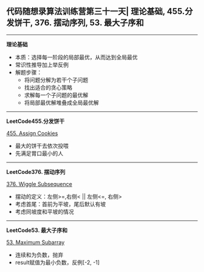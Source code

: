 ## **代码随想录算法训练营第三十一天| 理论基础, 455.分发饼干, 376. 摆动序列, 53. 最大子序和**

<hr/>

**理论基础**

- 本质：选择每一阶段的局部最优，从而达到全局最优
- 常识性推导加上举反例
- 解题步骤：
  - 将问题分解为若干个子问题
  - 找出适合的贪心策略
  - 求解每一个子问题的最优解
  - 将局部最优解堆叠成全局最优解

<hr/>

**LeetCode455.分发饼干**

[455. Assign Cookies](https://leetcode.cn/problems/assign-cookies/description/)

- 最大的饼干去依次投喂
- 先满足胃口最小的人

<hr/>

**LeetCode376. 摆动序列**

[376. Wiggle Subsequence](https://leetcode.cn/problems/wiggle-subsequence/description/)

- 摆动的定义：左侧>=,右侧< || 左侧<=, 右侧>
- 考虑首尾：首前为平坡，尾后默认有坡
- 考虑同坡度和平坡的情况

<hr/>

**LeetCode53. 最大子序和**

[53. Maximum Subarray](https://leetcode.cn/problems/maximum-subarray/description/)

- 连续和为负数，抛弃
- result赋值为最小负数，反例[-2, -1]